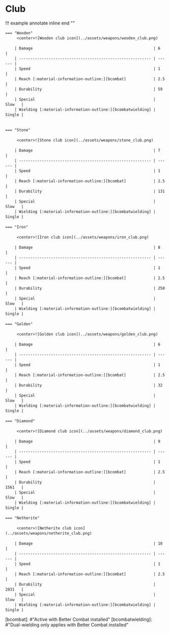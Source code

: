 # Club

!!! example annotate inline end ""

    === "Wooden"
         <center>![Wooden club icon](../assets/weapons/wooden_club.png)

        | Damage                                                     | 6      |
        | ---------------------------------------------------------- | ------ |
        | Speed                                                      | 1      |
        | Reach [:material-information-outline:][bcombat]            | 2.5    |
        | Durability                                                 | 59     |
        | Special                                                    | Slow   |
        | Wielding [:material-information-outline:][bcombatwielding] | Single |


    === "Stone"

         <center>![Stone club icon](../assets/weapons/stone_club.png)

        | Damage                                                     | 7      |
        | ---------------------------------------------------------- | ------ |
        | Speed                                                      | 1      |
        | Reach [:material-information-outline:][bcombat]            | 2.5    |
        | Durability                                                 | 131    |
        | Special                                                    | Slow   |
        | Wielding [:material-information-outline:][bcombatwielding] | Single |

    === "Iron"

         <center>![Iron club icon](../assets/weapons/iron_club.png)

        | Damage                                                     | 8      |
        | ---------------------------------------------------------- | ------ |
        | Speed                                                      | 1      |
        | Reach [:material-information-outline:][bcombat]            | 2.5    |
        | Durability                                                 | 250    |
        | Special                                                    | Slow   |
        | Wielding [:material-information-outline:][bcombatwielding] | Single |

    === "Golden"

         <center>![Golden club icon](../assets/weapons/golden_club.png)

        | Damage                                                     | 6      |
        | ---------------------------------------------------------- | ------ |
        | Speed                                                      | 1      |
        | Reach [:material-information-outline:][bcombat]            | 2.5    |
        | Durability                                                 | 32     |
        | Special                                                    | Slow   |
        | Wielding [:material-information-outline:][bcombatwielding] | Single |

    === "Diamond"

         <center>![Diamond club icon](../assets/weapons/diamond_club.png)

        | Damage                                                     | 9      |
        | ---------------------------------------------------------- | ------ |
        | Speed                                                      | 1      |
        | Reach [:material-information-outline:][bcombat]            | 2.5    |
        | Durability                                                 | 1561   |
        | Special                                                    | Slow   |
        | Wielding [:material-information-outline:][bcombatwielding] | Single |

    === "Netherite"

         <center>![Netherite club icon](../assets/weapons/netherite_club.png)

        | Damage                                                     | 10     |
        | ---------------------------------------------------------- | ------ |
        | Speed                                                      | 1      |
        | Reach [:material-information-outline:][bcombat]            | 2.5    |
        | Durability                                                 | 2031   |
        | Special                                                    | Slow   |
        | Wielding [:material-information-outline:][bcombatwielding] | Single |

[bcombat]: #"Active with Better Combat installed"
[bcombatwielding]: #"Dual-wielding only applies with Better Combat installed"
